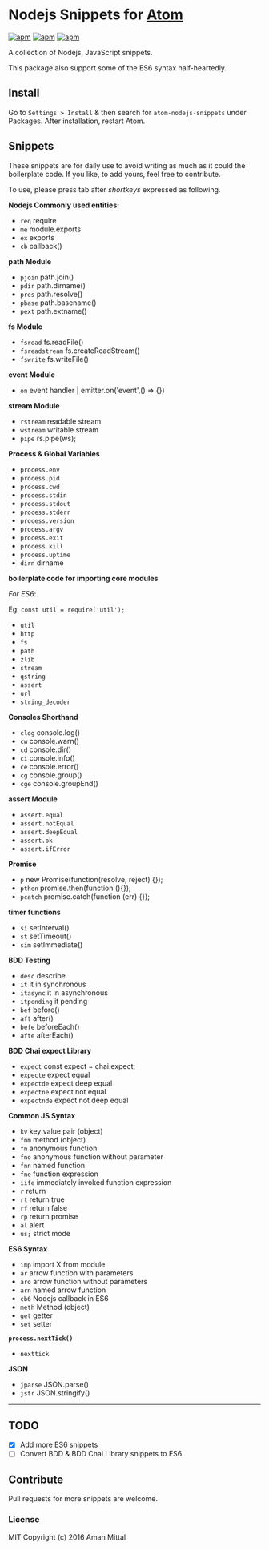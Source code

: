 # Nodejs Snippets for [Atom](https://atom.io)

[![apm](https://img.shields.io/apm/v/atom-nodejs-snippets.svg?style=flat-square)](https://atom.io/packages/atom-nodejs-snippets)
[![apm](https://img.shields.io/apm/dm/atom-nodejs-snippets.svg?style=flat-square)](https://atom.io/packages/atom-nodejs-snippets)
[![apm](https://img.shields.io/apm/l/atom-nodejs-snippets.svg?style=flat-square)](https://atom.io/packages/atom-nodejs-snippets)

A collection of Nodejs, JavaScript snippets.

This package also support some of the ES6 syntax half-heartedly.

## Install

Go to `Settings > Install` & then search for `atom-nodejs-snippets` under Packages. After installation, restart Atom.

## Snippets

These snippets are for daily use to avoid writing as much as it could the boilerplate code. If you like, to add yours, feel free to contribute.

To use, please press tab after _shortkeys_ expressed as following.

**Nodejs Commonly used entities:**

* `req` require
* `me` module.exports
* `ex` exports
* `cb` callback()

**path Module**

* `pjoin` path.join()
* `pdir` path.dirname()
* `pres` path.resolve()
* `pbase` path.basename()
* `pext` path.extname()

**fs Module**

* `fsread` fs.readFile()
* `fsreadstream` fs.createReadStream()
* `fswrite` fs.writeFile()

**event Module**

* `on` event handler | emitter.on('event',() => {})

**stream Module**

* `rstream` readable stream
* `wstream` writable stream
* `pipe` rs.pipe(ws);

**Process & Global Variables**

* `process.env`
* `process.pid`
* `process.cwd`
* `process.stdin`
* `process.stdout`
* `process.stderr`
* `process.version`
* `process.argv`
* `process.exit`
* `process.kill`
* `process.uptime`
* `dirn` dirname

**boilerplate code for importing core modules**

_For ES6_:

Eg: `const util = require('util');`

* `util`
* `http`
* `fs`
* `path`
* `zlib`
* `stream`
* `qstring`
* `assert`
* `url`
* `string_decoder`

**Consoles Shorthand**

* `clog` console.log()
* `cw` console.warn()
* `cd` console.dir()
* `ci` console.info()
* `ce` console.error()
* `cg` console.group()
* `cge` console.groupEnd()

**assert Module**

* `assert.equal`
* `assert.notEqual`
* `assert.deepEqual`
* `assert.ok`
* `assert.ifError`

**Promise**

* `p` new Promise(function(resolve, reject) {});
* `pthen` promise.then(function (){});
* `pcatch` promise.catch(function (err) {});

**timer functions**

* `si` setInterval()
* `st` setTimeout()
* `sim` setImmediate()

**BDD Testing**

* `desc` describe
* `it` it in synchronous
* `itasync` it in asynchronous
* `itpending` it pending
* `bef` before()
* `aft` after()
* `befe` beforeEach()
* `afte` afterEach()

**BDD Chai expect Library**

* `expect` const expect = chai.expect;
* `expecte` expect equal
* `expectde` expect deep equal
* `expectne` expect not equal
* `expectnde` expect not deep equal

**Common JS Syntax**

* `kv` key:value pair (object)
* `fnm` method (object)
* `fn` anonymous function
* `fno` anonymous function without parameter
* `fnn` named function
* `fne` function expression
* `iife` immediately invoked function expression
* `r` return
* `rt` return true
* `rf` return false
* `rp` return promise
* `al` alert
* `us;` strict mode

**ES6 Syntax**

* `imp` import X from module
* `ar` arrow function with parameters
* `aro` arrow function without parameters
* `arn` named arrow function
* `cb6` Nodejs callback in ES6
* `meth` Method (object)
* `get` getter
* `set` setter

**`process.nextTick()`**

* `nexttick`

**JSON**

* `jparse` JSON.parse()
* `jstr` JSON.stringify()

---

## TODO

* [x] Add more ES6 snippets
* [ ] Convert BDD & BDD Chai Library snippets to ES6

## Contribute

Pull requests for more snippets are welcome.

### License

MIT Copyright (c) 2016 Aman Mittal
